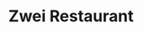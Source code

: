 ---
layout: place
title: Zwei Restaurant
permalink: /pennsylvania/exton/zwei-restaurant.html
stateAbbr: PA
stateName: Pennsylvania
cityName: Exton
seo:
  type: restaurant
  links: https://zweiexton.kwickmenu.com/index.php
place_id: ChIJe02LFoX0xokRDQrB80HGIuk
photos:
  - name: >-
      places/ChIJe02LFoX0xokRDQrB80HGIuk/photos/AeeoHcJqutUdBQoQBrSr4OIX_2k-EP4Yt0Mv_vWSPOxMxX_qhNNhheyaTZ4RhhXaS68VL5415NYuHDqLqEsIqy5kudFPa-Ik3mv9SmVavns2pCCmlO_qoJmjux3q8JjM9p32j4It6g-soVewxZb0DE27_BcgJ6_aJboISxhRwVd50JXM-y9QRgs9dBGF9yfYkLiCnhvmATKqqxReSnsdTgfSn72kyoq8cjA9unbu2QIDboQjBUCrwfilEDgcTo1ZNVGTwSIbp9rzxlcqZUYg7TVhe2VgUI4GaqsXWUWWXj3GhehlfTTgyLNIh_w4j_k2JNL-73HZToK2d3gbh9bP7NodEieyufjykbERPhR1m1GSFj56wegwLGycDGj7qSwtvsUQ9DdmQb1DKlSAaw67lNfXn0s8qxfOEcOo7Y71FmJOmV5EoQ
    widthPx: 4800
    heightPx: 2910
    authorAttributions:
      - displayName: Chris Lin
        uri: https://maps.google.com/maps/contrib/101224921028413245284
        photoUri: >-
          https://lh3.googleusercontent.com/a/ACg8ocI_LiwY0ZGROGiuhI4nBcz0PzhP3G1wtUGx4dszlequp_aAPg=s100-p-k-no-mo
    flagContentUri: >-
      https://www.google.com/local/imagery/report/?cb_client=maps_api_places.places_api&image_key=!1e10!2sCIHM0ogKEICAgIDqyIeHTg&hl=en-US
    googleMapsUri: >-
      https://www.google.com/maps/place//data=!3m4!1e2!3m2!1sCIHM0ogKEICAgIDqyIeHTg!2e10!4m2!3m1!1s0x89c6f485168b4d7b:0xe922c641f3c10a0d
  - name: >-
      places/ChIJe02LFoX0xokRDQrB80HGIuk/photos/AeeoHcK9X2Tz8AqsYTSHAkxetuAAEYORwrIlLsjGvN0BjnmogXCpEXYvTAoJLChAhsD_NzQgWVYht6dMAT4kzDMFNTUZft5jG00aHjAI2TcrWwaBDd0NeZPrB9A-Nh6K8gg4T-vu1gwgSVgC6EJY2sCW7srup-J0zBaK5ge-XlTACp-64ew0ouWqk27N5ekaGkB5w6DTv02zwqHJL-Ju-jf6bLqrnYcSMa6Kr9Pu2fVJBpksO2mPzoeOvpyWK2FvbyQ4x1FyIYN7VVhVqTxkBmt8FaZfGpzRQHXk1yxC-WGrOX5vYrFzEOEYN8zbVYTyTPtaXPKQ062uUdoJx_T7KTxbxGqTSglMExWZsKsprSL6iVzqeUtVeIElEcwz7FYhL6bmWmHWeMyHuVkPp14NmI7iAn8OFmfYxSF8jMkFIov2kak
    widthPx: 4800
    heightPx: 2366
    authorAttributions:
      - displayName: kerri vick
        uri: https://maps.google.com/maps/contrib/110194515269357107310
        photoUri: >-
          https://lh3.googleusercontent.com/a-/ALV-UjXPcjA3X6Y180YvWvkePnDt7oc-aKIBemlNVvsUygA96CauWTycnw=s100-p-k-no-mo
    flagContentUri: >-
      https://www.google.com/local/imagery/report/?cb_client=maps_api_places.places_api&image_key=!1e10!2sCIHM0ogKEICAgICWn5SdSg&hl=en-US
    googleMapsUri: >-
      https://www.google.com/maps/place//data=!3m4!1e2!3m2!1sCIHM0ogKEICAgICWn5SdSg!2e10!4m2!3m1!1s0x89c6f485168b4d7b:0xe922c641f3c10a0d
  - name: >-
      places/ChIJe02LFoX0xokRDQrB80HGIuk/photos/AeeoHcIwjYd6aibVFnOl4H50FA9VqPOjdBaWLF-uyTAm7KDjf8TVtfPfMBL1exgZgzPzZF1jZ57q9xP1xHuWku_TKVieAEVED-g0D6RVFzLDX31eGorh54JeilI3jiJ4_crmrAcY8CONN94xDpg8ezfM-_0QGlAyVAHbl0knLnlzvRMKATv33d1JSh9nmqYywYDAkIQQCHt8liItjIEYlIKYMcYydKUeVogNzvNy84NjLqTzRDYRuiRuZ6Csja0i6Rf4U4OTAG-fOWRGLLHkUNnAX2Tf-mfrcmjwxct3i3wtqdn9xQUv5oq8f8gacYXI1QxeRIyr_hbcx02A0n3eus0W3xi3sPZevAUZhWUKd7KEdo05-3PL_Ta0pmfiL-c3SMZjw1G8MCQZgHFrmHmS6zLE-VWcqQVIU7SG1YicvOaI7piQ23as
    widthPx: 3000
    heightPx: 4000
    authorAttributions:
      - displayName: Joseph Oliva
        uri: https://maps.google.com/maps/contrib/115456937523910421514
        photoUri: >-
          https://lh3.googleusercontent.com/a-/ALV-UjU_moGEzH9ynlaDxgYkVNpsqgXzMy7brfs9nsx8msKQ-9yG6cdUjQ=s100-p-k-no-mo
    flagContentUri: >-
      https://www.google.com/local/imagery/report/?cb_client=maps_api_places.places_api&image_key=!1e10!2sCIHM0ogKEICAgIC-rufdzQE&hl=en-US
    googleMapsUri: >-
      https://www.google.com/maps/place//data=!3m4!1e2!3m2!1sCIHM0ogKEICAgIC-rufdzQE!2e10!4m2!3m1!1s0x89c6f485168b4d7b:0xe922c641f3c10a0d
  - name: >-
      places/ChIJe02LFoX0xokRDQrB80HGIuk/photos/AeeoHcIF8I13ANH1F96l4UuZmBWbP9eAsVDP1voYBBr4IWzriC7o3IVwvdypgC5q65PiBsTcxxy344hoFtfUerfRaZ1GUKr5KN-PNYrkKIolwLK4Z5jQzbkfD9Eb77XolosxQPWB_yMWVgmF3vMxndemHG4ljjQ8IXazuW1RlfYQTf1oLvL02SoJzwRQP20_dJ701pSzyVQOU1IVPTKrWJJNTSS89672UiShJDOUgALlwTCtmq76FsC_DkV3o_WfobVpBjLtSejcre2vZyqxMCyrUjzO_ZxTZf42_hUokOAHNRtZaqb3kN_wnFmXkDrfVxGsLOhD4RfFm8bjqlp3CyUSYBG8ZyMcGZro28V6XZhOdtyzbz647cvdgP8vRdrxgo4-1pBKXTe_OfP60mmRzMCgEE6zx_i-R8MRC-YLWemDBbc7tw
    widthPx: 4000
    heightPx: 2252
    authorAttributions:
      - displayName: Flavio Fontes
        uri: https://maps.google.com/maps/contrib/108349465462635933821
        photoUri: >-
          https://lh3.googleusercontent.com/a-/ALV-UjWZbOGh6bWnzedcxIyOaDkguPZJx0Hpth2_-mluTHBk19LOowK1=s100-p-k-no-mo
    flagContentUri: >-
      https://www.google.com/local/imagery/report/?cb_client=maps_api_places.places_api&image_key=!1e10!2sCIHM0ogKEICAgICflvebMA&hl=en-US
    googleMapsUri: >-
      https://www.google.com/maps/place//data=!3m4!1e2!3m2!1sCIHM0ogKEICAgICflvebMA!2e10!4m2!3m1!1s0x89c6f485168b4d7b:0xe922c641f3c10a0d
  - name: >-
      places/ChIJe02LFoX0xokRDQrB80HGIuk/photos/AeeoHcIN1VrH92HXSSVLBBin77nu9Y8ECfQZpjAW4iMfMfQWinrahtItpnc_FpibJo_CVW_mjkXaft1Y0vfh-l2g9fwGTW4_4MoFCHcfsjLy0xSIWqlQwQu-WdtJ0mX78FNBF8a-hRlUtR0RPmkS74s7OQ7VUp5uiwIOid0McCzY6bKoMEszQFuXaBQ41NBKKGQ9f9GJXw_VPaON1xreJvcFAPbueyeDi4vPmHWHvYmam7qqY5mrWt8KkdTOG1-mLv3T70OmFEX67Hh-pmDQi8dxUZS6kvSpuvc9qX4MwxJCj3YQ4E4FKdD8OQ4vcjoQoLtyfyq6xdBL45Df58wmVRYbRXvvG0s1XoeAZpcDIsl7gxzzMkgu8FLWIXM6-WHlCxb_jkcZY9QLEKwf-2Y97GE5iQ7bGUjAInNijwLHXHVkBy6-3A
    widthPx: 4080
    heightPx: 3072
    authorAttributions:
      - displayName: Yuqing Huang
        uri: https://maps.google.com/maps/contrib/112703775003503041822
        photoUri: >-
          https://lh3.googleusercontent.com/a/ACg8ocLKNpwcf4-HpvJ7O5HDfIjymY-n0uyHzrU2X4Ny7-HYU9SAzw=s100-p-k-no-mo
    flagContentUri: >-
      https://www.google.com/local/imagery/report/?cb_client=maps_api_places.places_api&image_key=!1e10!2sCIHM0ogKEICAgIDnxa3-PA&hl=en-US
    googleMapsUri: >-
      https://www.google.com/maps/place//data=!3m4!1e2!3m2!1sCIHM0ogKEICAgIDnxa3-PA!2e10!4m2!3m1!1s0x89c6f485168b4d7b:0xe922c641f3c10a0d
  - name: >-
      places/ChIJe02LFoX0xokRDQrB80HGIuk/photos/AeeoHcJ9Mi5PqPMB80aPRw7bp23urWouTVG1Rd55NFUeEOItdtgywVyLO2O9ZxUWQEUUr1-aWr8C0QzOu5H6o8j0A3QTX7khzNUYKFiBl6YAZFuBdu2Nfv20O_5lQc03gQUVbZLWNKnw4xZYIlUk-ih1N_EN1tzAXX9wXG7Rq3k3GNKucumPxhE5v3opn4LDI8b-BVbVKgpWaA3Jp7LxRsrYYCdd58Q5iDxVvFBsf7l6VwVEDDz0-r_QWy8r3ifzLYbsz70WBwHXtN3YaEi0Bl3n3Hu4_7yMzIKs4KYwwtkfBMHJ8W1bbTCGk7c9O1eZDpZcqFpJp6u-KbPiLdiiFhlzw6usxzao34GVC-zV5DN6WiHdJpTnGaM5z7zrzZb6h2k04Z0UQGDeIWavZgk6UppUcvB36PWbtYdcHnxnebaQg_Y
    widthPx: 4202
    heightPx: 4800
    authorAttributions:
      - displayName: Ujjaini Majumdar
        uri: https://maps.google.com/maps/contrib/116862906128561097489
        photoUri: >-
          https://lh3.googleusercontent.com/a-/ALV-UjUBphXSAekobHiajUasXZhgjhUN4RFQAB1_jZrXqXN9QOI2ORT8fA=s100-p-k-no-mo
    flagContentUri: >-
      https://www.google.com/local/imagery/report/?cb_client=maps_api_places.places_api&image_key=!1e10!2sCIHM0ogKEICAgICu0Y2fdA&hl=en-US
    googleMapsUri: >-
      https://www.google.com/maps/place//data=!3m4!1e2!3m2!1sCIHM0ogKEICAgICu0Y2fdA!2e10!4m2!3m1!1s0x89c6f485168b4d7b:0xe922c641f3c10a0d
  - name: >-
      places/ChIJe02LFoX0xokRDQrB80HGIuk/photos/AeeoHcLoKwHo9PBcH1gD0J3r5fiFufduqMOpqiYa-E7tpCQ_UexSpfzoPMWh0nblNHYVPYrhMBD7TyKAae4kmk3nfWUuDdn_iZVMy--pBOHOzvQJrMYCsmzEmx4J2Bb9PjWRsrCRUo9rmxbrz3C3I4Fe-zER7U-65y1o3mqzwUyD5yvEWbbT0QZmr6hlHKXRPTYyuzZbyMkLx9sLWpYInTuRF_GhXMbM3CH84HKw8BONCFoaLVzlwd_u2jLY11FddnqD1n-CNC7RQf2bW-xMq3lrPBwO4q7xCQxVO3k9gvhq1cW8ockvLeY1mMMSxiJcOmxELSd5PpK7fE_X9OUPBIE32eszKxneeUG3rxx7_Eo_EYGAU3-3z2KuGCrcFX8u5ZI9YLXQAxTz1_nB93xWoipY4ItpqZ7vbcgYnAJ1KMfu5FK7sQ
    widthPx: 4032
    heightPx: 3024
    authorAttributions:
      - displayName: L. L.
        uri: https://maps.google.com/maps/contrib/109602921401972489713
        photoUri: >-
          https://lh3.googleusercontent.com/a-/ALV-UjWExZcaR0NMKYJ84VAS0zXqnAtvTW0W3FDD2ID-AgWHd_dOpqo=s100-p-k-no-mo
    flagContentUri: >-
      https://www.google.com/local/imagery/report/?cb_client=maps_api_places.places_api&image_key=!1e10!2sCIHM0ogKEICAgICsy9b-Ig&hl=en-US
    googleMapsUri: >-
      https://www.google.com/maps/place//data=!3m4!1e2!3m2!1sCIHM0ogKEICAgICsy9b-Ig!2e10!4m2!3m1!1s0x89c6f485168b4d7b:0xe922c641f3c10a0d
  - name: >-
      places/ChIJe02LFoX0xokRDQrB80HGIuk/photos/AeeoHcInNaGixGcMyn9Mf2g6OSV2ibKwy9AyZhxh2tE6xJukiQddO8ddHDoaEsiK0jzpheXtSHmo-WVvnitsHDqYlp1M_nt5xrPSKmQ6a5npd1EV6Gov9rxiUNCx-_5Q-zZ4rZGkvjPI24grJvgQYyE0cbDfkMX_epc51Y2htm9HvxozbsJzATgS8aA8zu0BmY9AagtQKHOHq4LQRppx-Lev_uapKGvkGi18T5mbPWRrZpoSKx1ZfkVB6fqaSlx_Ah3PU_GdJlWKh3jajhvWywP2xWoUKpFeBZaVX3PYUt1nT7Mz84IqrjJZ-oXpLr4Bend5aLT40MCKW7H4jjYcq1PjwHBt6fpspponMoDQQrRjKZe7mdo8DSgDdBjRoKaHLeD1M-X_YNZxLqZd-q4dYY4SlFjJXP4gEk941doJKZwfEUqqDA
    widthPx: 1816
    heightPx: 3422
    authorAttributions:
      - displayName: Ray Scott
        uri: https://maps.google.com/maps/contrib/111550142469552440245
        photoUri: >-
          https://lh3.googleusercontent.com/a-/ALV-UjVG5E94Pzj0l_NkxgGchbAKzuGXjK06vKWc9H6jYJKlT8G4EetP=s100-p-k-no-mo
    flagContentUri: >-
      https://www.google.com/local/imagery/report/?cb_client=maps_api_places.places_api&image_key=!1e10!2sCIHM0ogKEICAgMDA_oaLSQ&hl=en-US
    googleMapsUri: >-
      https://www.google.com/maps/place//data=!3m4!1e2!3m2!1sCIHM0ogKEICAgMDA_oaLSQ!2e10!4m2!3m1!1s0x89c6f485168b4d7b:0xe922c641f3c10a0d
  - name: >-
      places/ChIJe02LFoX0xokRDQrB80HGIuk/photos/AeeoHcKDUyWFcN03QCGTXyYFOsxglwopRTP6iqbrwc1KX-a0RaVV4gC1BxP_0eBadtI12Za4V5JGxNHIFSuZuSJrTDZpaXCA8zrGB1E9zrPHlNHy-ch9ppPF-xrcSW2wTFDCD6zQbth3szGoUR0i4NrnLVbpHGz2T_NqNVoMDLz-DOP5rITHq2UWXUCgrmt7EJcYtv-jxxqCtd1pn_HT7h7PHcfPdjsT4Kpk7XALE9Oe25nDrgjJtaBdTYUDo21GlM66w3rwZqBFrqzAoNHLjILQc3-R_aMlRSkPsC5i63R2NcSUwZn6biBwfu8aIKGMFaCSoAeSp6Pv2xquJl_ulGE_ldwFXImulKfyujXvjJ0CIhm3D2KyPD-SUJpLhdp9Kf1CsUq1uFtjudBmAfuPE3gYWXAfLdCWbA0l28QY6_GfC55AJw
    widthPx: 3024
    heightPx: 4032
    authorAttributions:
      - displayName: Aakash Goradia
        uri: https://maps.google.com/maps/contrib/114037342678221803146
        photoUri: >-
          https://lh3.googleusercontent.com/a-/ALV-UjXnGIZkY-1F4w8U7RXq9nAVqF0C9RGUQC34ZWikekSh732xIRCD=s100-p-k-no-mo
    flagContentUri: >-
      https://www.google.com/local/imagery/report/?cb_client=maps_api_places.places_api&image_key=!1e10!2sCIHM0ogKEICAgID3vcrQZg&hl=en-US
    googleMapsUri: >-
      https://www.google.com/maps/place//data=!3m4!1e2!3m2!1sCIHM0ogKEICAgID3vcrQZg!2e10!4m2!3m1!1s0x89c6f485168b4d7b:0xe922c641f3c10a0d
  - name: >-
      places/ChIJe02LFoX0xokRDQrB80HGIuk/photos/AeeoHcJj4qQm2T3GlBbWNcYvkr4zZJeM1XGfVG2upFOj9PufYBFccMG3A6vSoIfv--RmiTc2OHj27zmhkD_xkZ9sec-XCvhtXOgV3DsFTpYKwS7iRkmuVfns35lBrZPexcq4ZqdRBAzOfEEDJG1GS4zCqp6WhhwqtaOF81CMx1-ksRacdspBMR-CdW-RxbKyb93nCtskMTJvy5SNWVxTWnkDu8ma47Va8fe2aMToIAqabXmI8ZwxL9F0OdaYJu3IlUWa1HVejvvzWg7DuuIesGX6cVGYNK4r1ErnvEE3eDwDgQAE_Ze1w-cbCXXQIcYqmug8ZWDq4vvi2l4KeHQBxNgEIUSfoKgLFfJ_jhxWrUqEiS5NPN-cS81T0yo7fcktkkA_69f72F0R7LT7T1OglVn0PDyB_E8L8y1phwXi5BKUm7sVpzE
    widthPx: 2268
    heightPx: 2739
    authorAttributions:
      - displayName: Subhasish Nanda
        uri: https://maps.google.com/maps/contrib/109644905338338577756
        photoUri: >-
          https://lh3.googleusercontent.com/a-/ALV-UjVGbxdHtOT3J0iFPMVOxWYpe0cU7rGxNpjH9NP68bb0Lj6SNVQoRQ=s100-p-k-no-mo
    flagContentUri: >-
      https://www.google.com/local/imagery/report/?cb_client=maps_api_places.places_api&image_key=!1e10!2sCIHM0ogKEICAgICmxr3j3QE&hl=en-US
    googleMapsUri: >-
      https://www.google.com/maps/place//data=!3m4!1e2!3m2!1sCIHM0ogKEICAgICmxr3j3QE!2e10!4m2!3m1!1s0x89c6f485168b4d7b:0xe922c641f3c10a0d
address: 163 Lincoln Hwy, Exton, PA 19341, USA
street: 163 Lincoln Hwy
city: Exton
state: PA
zip: '19341'
country: USA
neighborhood: null
latitude: '40.030342'
longitude: '-75.632189'
accessibility_options:
  wheelchairAccessibleParking: true
  wheelchairAccessibleEntrance: true
  wheelchairAccessibleRestroom: true
  wheelchairAccessibleSeating: true
business_status: OPERATIONAL
name: Zwei Restaurant
google_maps_links:
  directionsUri: >-
    https://www.google.com/maps/dir//''/data=!4m7!4m6!1m1!4e2!1m2!1m1!1s0x89c6f485168b4d7b:0xe922c641f3c10a0d!3e0
  placeUri: https://maps.google.com/?cid=16799207546610059789
  writeAReviewUri: >-
    https://www.google.com/maps/place//data=!4m3!3m2!1s0x89c6f485168b4d7b:0xe922c641f3c10a0d!12e1
  reviewsUri: >-
    https://www.google.com/maps/place//data=!4m4!3m3!1s0x89c6f485168b4d7b:0xe922c641f3c10a0d!9m1!1b1
  photosUri: >-
    https://www.google.com/maps/place//data=!4m3!3m2!1s0x89c6f485168b4d7b:0xe922c641f3c10a0d!10e5
primary_type: Sushi Restaurant
opening_hours:
  regular: null
  current: null
secondary_opening_hours:
  regular:
    weekdayDescriptions: null
    type: null
  current:
    weekdayDescriptions: null
    type: null
phone: (610) 363-1850
price_level: PRICE_LEVEL_MODERATE
price_range: $10 &ndash; $20
rating: '4.3'
rating_count: 0
website: https://zweiexton.kwickmenu.com/index.php
description: >-
  Discover Zwei Restaurant in Exton, Pennsylvania$$$Nestled in Exton,
  Pennsylvania, Zwei Restaurant stands out as a welcoming spot for those seeking
  authentic Asian flavors, blending Chinese, Japanese, and Thai influences into
  a relaxed dining experience. This sushi restaurant offers an extensive array
  of fresh sushi options and traditional dishes, making it a go-to choice for
  locals looking for quality Japanese-inspired cuisine close to home. With its
  accessible entrance and thoughtful seating arrangements, the venue ensures a
  comfortable visit for everyone, complemented by a simple yet inviting
  atmosphere. Generous portions and moderate pricing add to its appeal,
  providing great value for diners exploring top-rated sushi spots in the area.
generative_summary: >-
  Discover Zwei Restaurant in Exton, Pennsylvania$$$Nestled in Exton,
  Pennsylvania, Zwei Restaurant stands out as a welcoming spot for those seeking
  authentic Asian flavors, blending Chinese, Japanese, and Thai influences into
  a relaxed dining experience. This sushi restaurant offers an extensive array
  of fresh sushi options and traditional dishes, making it a go-to choice for
  locals looking for quality Japanese-inspired cuisine close to home. With its
  accessible entrance and thoughtful seating arrangements, the venue ensures a
  comfortable visit for everyone, complemented by a simple yet inviting
  atmosphere. Generous portions and moderate pricing add to its appeal,
  providing great value for diners exploring top-rated sushi spots in the area.
generative_disclosure: Summarized by AI using the Grok-3-Mini model.
reviews:
  - name: >-
      places/ChIJe02LFoX0xokRDQrB80HGIuk/reviews/ChZDSUhNMG9nS0VJQ0FnSUQzdmNyUUJnEAE
    relativePublishTimeDescription: 4 months ago
    rating: 4
    text:
      text: >-
        Food - The food was overall 3 stars because I ordered a sweet potato
        roll and it wasn’t as good as other restaurants and the mapo tofu wasn’t
        over the top but it wasn’t really bad. Service- The service was super
        good because our waiter was so nice and gave our food quick.

        Atmosphere- The atmosphere was nice. It was a nice place with nice
        decorations.

        This restaurant was an overall 4 stars.
      languageCode: en
    originalText:
      text: >-
        Food - The food was overall 3 stars because I ordered a sweet potato
        roll and it wasn’t as good as other restaurants and the mapo tofu wasn’t
        over the top but it wasn’t really bad. Service- The service was super
        good because our waiter was so nice and gave our food quick.

        Atmosphere- The atmosphere was nice. It was a nice place with nice
        decorations.

        This restaurant was an overall 4 stars.
      languageCode: en
    authorAttribution:
      displayName: Aakash Goradia
      uri: https://www.google.com/maps/contrib/114037342678221803146/reviews
      photoUri: >-
        https://lh3.googleusercontent.com/a-/ALV-UjXnGIZkY-1F4w8U7RXq9nAVqF0C9RGUQC34ZWikekSh732xIRCD=s128-c0x00000000-cc-rp-mo-ba3
    publishTime: '2024-11-18T02:01:41.127628Z'
    flagContentUri: >-
      https://www.google.com/local/review/rap/report?postId=ChZDSUhNMG9nS0VJQ0FnSUQzdmNyUUJnEAE&d=17924085&t=1
    googleMapsUri: >-
      https://www.google.com/maps/reviews/data=!4m6!14m5!1m4!2m3!1sChZDSUhNMG9nS0VJQ0FnSUQzdmNyUUJnEAE!2m1!1s0x89c6f485168b4d7b:0xe922c641f3c10a0d
  - name: >-
      places/ChIJe02LFoX0xokRDQrB80HGIuk/reviews/ChdDSUhNMG9nS0VJQ0FnSURKbnU2czBRRRAB
    relativePublishTimeDescription: a year ago
    rating: 5
    text:
      text: >-
        I had the seaweed Salad and Homestyle tofu and both were very good. As
        much as I liked the main dish, I think the salad really stood out to me
        since it wasn't something I've ever had and tasted very good. It didn't
        have that normal texture of seaweed because it was more finely cut.


        Overall the meal was very good, service was quick and kind, and prices
        were reasonable.


        Has a good selection of vegetarian friendly dishes that are easy to pick
        out on the menu.
      languageCode: en
    originalText:
      text: >-
        I had the seaweed Salad and Homestyle tofu and both were very good. As
        much as I liked the main dish, I think the salad really stood out to me
        since it wasn't something I've ever had and tasted very good. It didn't
        have that normal texture of seaweed because it was more finely cut.


        Overall the meal was very good, service was quick and kind, and prices
        were reasonable.


        Has a good selection of vegetarian friendly dishes that are easy to pick
        out on the menu.
      languageCode: en
    authorAttribution:
      displayName: Tillium
      uri: https://www.google.com/maps/contrib/100406681454834251381/reviews
      photoUri: >-
        https://lh3.googleusercontent.com/a-/ALV-UjWzUaPXTOw7KpFMzx_yCfZWX8ipol_0rFfos8JX1OEGOyk1mbSx=s128-c0x00000000-cc-rp-mo-ba5
    publishTime: '2023-07-17T15:45:35.575531Z'
    flagContentUri: >-
      https://www.google.com/local/review/rap/report?postId=ChdDSUhNMG9nS0VJQ0FnSURKbnU2czBRRRAB&d=17924085&t=1
    googleMapsUri: >-
      https://www.google.com/maps/reviews/data=!4m6!14m5!1m4!2m3!1sChdDSUhNMG9nS0VJQ0FnSURKbnU2czBRRRAB!2m1!1s0x89c6f485168b4d7b:0xe922c641f3c10a0d
  - name: >-
      places/ChIJe02LFoX0xokRDQrB80HGIuk/reviews/ChZDSUhNMG9nS0VJQ0FnSUMzOXJtak9BEAE
    relativePublishTimeDescription: 5 months ago
    rating: 5
    text:
      text: >-
        My family has been coming to Zwei for years now and as long as they are
        open we will keep coming. Their food is amazing, the fish is always
        fresh, and their prices are beyond reasonable. The staff is always
        welcoming and kind. Chris is extremely fun to talk to always strikes up
        great conversations at the Sushi Bar, he makes the experience a 10/10.
        It is by far our favorite place to eat!
      languageCode: en
    originalText:
      text: >-
        My family has been coming to Zwei for years now and as long as they are
        open we will keep coming. Their food is amazing, the fish is always
        fresh, and their prices are beyond reasonable. The staff is always
        welcoming and kind. Chris is extremely fun to talk to always strikes up
        great conversations at the Sushi Bar, he makes the experience a 10/10.
        It is by far our favorite place to eat!
      languageCode: en
    authorAttribution:
      displayName: Ava Jolie Sill
      uri: https://www.google.com/maps/contrib/104798385918397729081/reviews
      photoUri: >-
        https://lh3.googleusercontent.com/a/ACg8ocLsjJkOq9vPaTS4WOYapfrv0GSjcuxWi4FixIDiM8PGNl_9Vg=s128-c0x00000000-cc-rp-mo
    publishTime: '2024-11-05T13:54:51.194359Z'
    flagContentUri: >-
      https://www.google.com/local/review/rap/report?postId=ChZDSUhNMG9nS0VJQ0FnSUMzOXJtak9BEAE&d=17924085&t=1
    googleMapsUri: >-
      https://www.google.com/maps/reviews/data=!4m6!14m5!1m4!2m3!1sChZDSUhNMG9nS0VJQ0FnSUMzOXJtak9BEAE!2m1!1s0x89c6f485168b4d7b:0xe922c641f3c10a0d
  - name: >-
      places/ChIJe02LFoX0xokRDQrB80HGIuk/reviews/ChdDSUhNMG9nS0VJQ0FnSUQ5aTVUNjRnRRAB
    relativePublishTimeDescription: 3 weeks ago
    rating: 5
    text:
      text: >-
        We love the sushi. Beautifully prepared, always fresh and delicious.
        Thank you to Chef Chris. Love the tuna tataki and Toyota roll.
      languageCode: en
    originalText:
      text: >-
        We love the sushi. Beautifully prepared, always fresh and delicious.
        Thank you to Chef Chris. Love the tuna tataki and Toyota roll.
      languageCode: en
    authorAttribution:
      displayName: Susan Butler
      uri: https://www.google.com/maps/contrib/109829032544386060864/reviews
      photoUri: >-
        https://lh3.googleusercontent.com/a-/ALV-UjUudESMFaM0FW8DWc9FIgCX491d8USaXxJRe4MChxgYVRmXDkgenQ=s128-c0x00000000-cc-rp-mo-ba4
    publishTime: '2025-03-17T00:00:30.749601Z'
    flagContentUri: >-
      https://www.google.com/local/review/rap/report?postId=ChdDSUhNMG9nS0VJQ0FnSUQ5aTVUNjRnRRAB&d=17924085&t=1
    googleMapsUri: >-
      https://www.google.com/maps/reviews/data=!4m6!14m5!1m4!2m3!1sChdDSUhNMG9nS0VJQ0FnSUQ5aTVUNjRnRRAB!2m1!1s0x89c6f485168b4d7b:0xe922c641f3c10a0d
  - name: >-
      places/ChIJe02LFoX0xokRDQrB80HGIuk/reviews/ChZDSUhNMG9nS0VJQ0FnSURueGRIVUp3EAE
    relativePublishTimeDescription: 6 months ago
    rating: 5
    text:
      text: >-
        The rolls were unique and filled with flavor. The service was absolutely
        amazing and our waitress was a very kind lady. Will be back, thank you!
      languageCode: en
    originalText:
      text: >-
        The rolls were unique and filled with flavor. The service was absolutely
        amazing and our waitress was a very kind lady. Will be back, thank you!
      languageCode: en
    authorAttribution:
      displayName: Dean
      uri: https://www.google.com/maps/contrib/118314177505640463876/reviews
      photoUri: >-
        https://lh3.googleusercontent.com/a/ACg8ocLxbExfsWWhE2wHNatQg-2EgST6R5FIzquW4aMEVvjah4W33Pk=s128-c0x00000000-cc-rp-mo-ba3
    publishTime: '2024-10-07T23:01:11.068724Z'
    flagContentUri: >-
      https://www.google.com/local/review/rap/report?postId=ChZDSUhNMG9nS0VJQ0FnSURueGRIVUp3EAE&d=17924085&t=1
    googleMapsUri: >-
      https://www.google.com/maps/reviews/data=!4m6!14m5!1m4!2m3!1sChZDSUhNMG9nS0VJQ0FnSURueGRIVUp3EAE!2m1!1s0x89c6f485168b4d7b:0xe922c641f3c10a0d
review_summary: >-
  What People Love About This Local Sushi Spot$$$Visitors often rave about the
  fresh and flavorful sushi rolls that bring a unique twist to classic
  favorites, making it a solid pick for anyone searching for reliable sushi
  restaurants nearby. Many appreciate the quick and friendly service that keeps
  the overall experience smooth and enjoyable, with meals arriving promptly to
  enhance the casual vibe. The reasonable prices and variety of
  vegetarian-friendly options have been highlighted as standout features,
  offering something for groups or families without breaking the bank. Overall,
  the atmosphere and food quality contribute to a consistently positive dining
  outing, encouraging repeat visits for those craving top sushi in the region.
  While not every dish impresses everyone, the general consensus leans toward
  satisfaction with the fresh ingredients and welcoming environment.
review_disclosure: Summarized by AI using the Grok-3-Mini model.
parking_options:
  freeParkingLot: true
  freeStreetParking: true
  valetParking: false
payment_options:
  acceptsCreditCards: true
  acceptsDebitCards: true
  acceptsCashOnly: false
  acceptsNfc: true
allow_dogs: null
curbside_pickup: true
delivery: true
dine_in: true
good_for_children: true
good_for_groups: true
good_for_sports: false
live_music: false
menu_for_children: null
outdoor_seating: false
reservable: true
restroom: true
serves_beer: false
serves_breakfast: false
serves_brunch: false
serves_cocktails: false
serves_coffee: null
serves_dinner: true
serves_dessert: true
serves_lunch: true
serves_vegetarian_food: true
serves_wine: false
takeout: true
update_category: pro
places_description: >-
  Simple spot offering an extensive selection of Chinese, Japanese & Thai
  basics, plus a sushi bar.

---